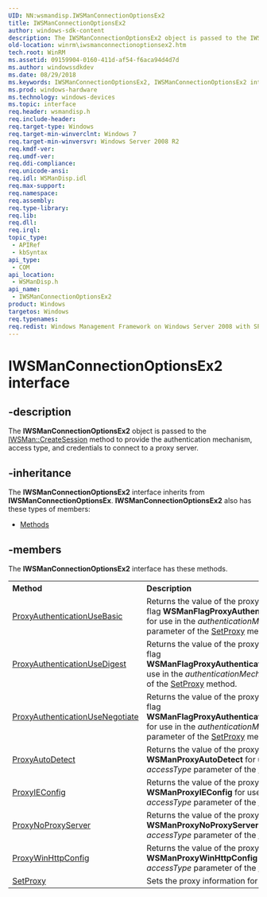 ```yaml
---
UID: NN:wsmandisp.IWSManConnectionOptionsEx2
title: IWSManConnectionOptionsEx2
author: windows-sdk-content
description: The IWSManConnectionOptionsEx2 object is passed to the IWSMan::CreateSession method to provide the authentication mechanism, access type, and credentials to connect to a proxy server.
old-location: winrm\iwsmanconnectionoptionsex2.htm
tech.root: WinRM
ms.assetid: 09159904-0160-411d-af54-f6aca94d4d7d
ms.author: windowssdkdev
ms.date: 08/29/2018
ms.keywords: IWSManConnectionOptionsEx2, IWSManConnectionOptionsEx2 interface [Windows Remote Management], IWSManConnectionOptionsEx2 interface [Windows Remote Management],described, winrm.iwsmanconnectionoptionsex2, wsmandisp/IWSManConnectionOptionsEx2
ms.prod: windows-hardware
ms.technology: windows-devices
ms.topic: interface
req.header: wsmandisp.h
req.include-header: 
req.target-type: Windows
req.target-min-winverclnt: Windows 7
req.target-min-winversvr: Windows Server 2008 R2
req.kmdf-ver: 
req.umdf-ver: 
req.ddi-compliance: 
req.unicode-ansi: 
req.idl: WSManDisp.idl
req.max-support: 
req.namespace: 
req.assembly: 
req.type-library: 
req.lib: 
req.dll: 
req.irql: 
topic_type:
 - APIRef
 - kbSyntax
api_type:
 - COM
api_location:
 - WSManDisp.h
api_name:
 - IWSManConnectionOptionsEx2
product: Windows
targetos: Windows
req.typenames: 
req.redist: Windows Management Framework on Windows Server 2008 with SP2 and Windows Vista with SP2
---
```


# IWSManConnectionOptionsEx2 interface


## -description


The <b>IWSManConnectionOptionsEx2</b> object is passed to the <a href="https://msdn.microsoft.com/0ccab9bf-f8b4-432e-92d1-b5a5d3a2dfe5">IWSMan::CreateSession</a> method to provide the authentication mechanism, access type, and credentials to connect to a proxy server.


## -inheritance

The <b xmlns:loc="http://microsoft.com/wdcml/l10n">IWSManConnectionOptionsEx2</b> interface inherits from <b>IWSManConnectionOptionsEx</b>. <b>IWSManConnectionOptionsEx2</b> also has these types of members:
<ul>
<li><a href="https://docs.microsoft.com/">Methods</a></li>
</ul>

## -members

The <b>IWSManConnectionOptionsEx2</b> interface has these methods.
<table class="members" id="memberListMethods">
<tr>
<th align="left" width="37%">Method</th>
<th align="left" width="63%">Description</th>
</tr>
<tr data="declared;">
<td align="left" width="37%">
<a href="https://msdn.microsoft.com/4bfce6f5-9980-4158-be1d-0f3ec081a9b2">ProxyAuthenticationUseBasic</a>
</td>
<td align="left" width="63%">
Returns the value of the proxy authentication flag <b>WSManFlagProxyAuthenticationUseBasic</b> for use in the <i>authenticationMechanism</i> parameter of the <a href="https://msdn.microsoft.com/b87d5625-c77d-41cb-a75d-a45ba0d3fbe6">SetProxy</a> method.

</td>
</tr>
<tr data="declared;">
<td align="left" width="37%">
<a href="https://msdn.microsoft.com/6813d121-2f02-4678-80fc-161dcb1d78ea">ProxyAuthenticationUseDigest</a>
</td>
<td align="left" width="63%">
Returns the value of the proxy authentication flag <b>WSManFlagProxyAuthenticationUseDigest</b> for use in the <i>authenticationMechanism</i> parameter of the <a href="https://msdn.microsoft.com/b87d5625-c77d-41cb-a75d-a45ba0d3fbe6">SetProxy</a> method.

</td>
</tr>
<tr data="declared;">
<td align="left" width="37%">
<a href="https://msdn.microsoft.com/e7dfed5c-7897-4289-bd69-5f6fffaf66f7">ProxyAuthenticationUseNegotiate</a>
</td>
<td align="left" width="63%">
Returns the value of the proxy authentication flag <b>WSManFlagProxyAuthenticationUseNegotiate</b> for use in the <i>authenticationMechanism</i> parameter of the <a href="https://msdn.microsoft.com/b87d5625-c77d-41cb-a75d-a45ba0d3fbe6">SetProxy</a> method.

</td>
</tr>
<tr data="declared;">
<td align="left" width="37%">
<a href="https://msdn.microsoft.com/8c277ce3-2655-4efc-abb4-224c28531d97">ProxyAutoDetect</a>
</td>
<td align="left" width="63%">
Returns the value of the proxy access type flag <b>WSManProxyAutoDetect</b> for use in the <i>accessType</i> parameter of the <a href="https://msdn.microsoft.com/b87d5625-c77d-41cb-a75d-a45ba0d3fbe6">SetProxy</a> method.

</td>
</tr>
<tr data="declared;">
<td align="left" width="37%">
<a href="https://msdn.microsoft.com/4aa2bf90-c0e8-400a-a8c7-35656cb3c021">ProxyIEConfig</a>
</td>
<td align="left" width="63%">
Returns the value of the proxy access type flag <b>WSManProxyIEConfig</b> for use in the <i>accessType</i> parameter of the <a href="https://msdn.microsoft.com/b87d5625-c77d-41cb-a75d-a45ba0d3fbe6">SetProxy</a> method.

</td>
</tr>
<tr data="declared;">
<td align="left" width="37%">
<a href="https://msdn.microsoft.com/00613052-7428-4719-9a19-fc27541af07a">ProxyNoProxyServer</a>
</td>
<td align="left" width="63%">
Returns the value of the proxy access type flag <b>WSManProxyNoProxyServer</b> for use in the <i>accessType</i> parameter of the <a href="https://msdn.microsoft.com/b87d5625-c77d-41cb-a75d-a45ba0d3fbe6">SetProxy</a> method.

</td>
</tr>
<tr data="declared;">
<td align="left" width="37%">
<a href="https://msdn.microsoft.com/a44cd693-cf85-4c04-89d5-920e4c2972a4">ProxyWinHttpConfig</a>
</td>
<td align="left" width="63%">
Returns the value of the proxy access type flag <b>WSManProxyWinHttpConfig</b> for use in the <i>accessType</i> parameter of the <a href="https://msdn.microsoft.com/b87d5625-c77d-41cb-a75d-a45ba0d3fbe6">SetProxy</a> method.

</td>
</tr>
<tr data="declared;">
<td align="left" width="37%">
<a href="https://msdn.microsoft.com/b87d5625-c77d-41cb-a75d-a45ba0d3fbe6">SetProxy</a>
</td>
<td align="left" width="63%">
Sets the proxy information for the session.

</td>
</tr>
</table> 

